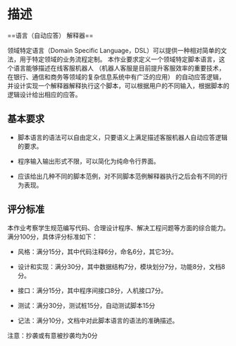 # 描述

==语言（自动应答） 解释器==

领域特定语言（Domain Specific Language，DSL）可以提供一种相对简单的文法，用于特定领域的业务流程定制。
本作业要求定义一个领域特定脚本语言，这个语言能够描述在线客服机器人
（机器人客服是目前提升客服效率的重要技术，在银行、通信和商务等领域的复杂信息系统中有广泛的应用）
的自动应答逻辑，并设计实现一个解释器解释执行这个脚本，可以根据用户的不同输入，根据脚本的逻辑设计给出相应的应答。

 

## 基本要求
- 脚本语言的语法可以自由定义，只要语义上满足描述客服机器人自动应答逻辑的要求。

- 程序输入输出形式不限，可以简化为纯命令行界面。

- 应该给出几种不同的脚本范例，对不同脚本范例解释器执行之后会有不同的行为表现。



## 评分标准
本作业考察学生规范编写代码、合理设计程序、解决工程问题等方面的综合能力。满分100分，具体评分标准如下：

- 风格：满分15分，其中代码注释6分，命名6分，其它3分。

- 设计和实现：满分30分，其中数据结构7分，模块划分7分，功能8分，文档8分。

- 接口：满分15分，其中程序间接口8分，人机接口7分。

- 测试：满分30分，测试桩15分，自动测试脚本15分

- 记法：满分10分，文档中对此脚本语言的语法的准确描述。

注意：抄袭或有意被抄袭均为0分

